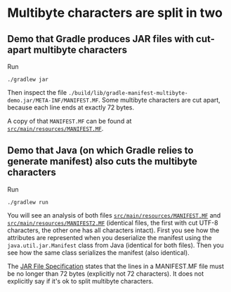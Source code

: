 # Multibyte characters are split in two

## Demo that Gradle produces JAR files with cut-apart multibyte characters
Run
```
./gradlew jar
```

Then inspect the file `./build/lib/gradle-manifest-multibyte-demo.jar/META-INF/MANIFEST.MF`. Some multibyte characters are cut apart, because each line ends at exactly 72 bytes.

A copy of that `MANIFEST.MF` can be found at [`src/main/resources/MANIFEST.MF`](src/main/resources/MANIFEST.MF).

## Demo that Java (on which Gradle relies to generate manifest) also cuts the multibyte characters

Run
```
./gradlew run
```

You will see an analysis of both files [`src/main/resources/MANIFEST.MF`](src/main/resources/MANIFEST.MF) and [`src/main/resources/MANIFEST2.MF`](src/main/resources/MANIFEST2.MF) (identical files, the first with cut UTF-8 characters, the other one has all characters intact).
First you see how the attributes are represented when you deserialize the manifest using the `java.util.jar.Manifest` class from Java (identical for both files). Then you see how the same class serializes the manifest (also identical).

The [JAR File Specification](https://docs.oracle.com/javase/9/docs/specs/jar/jar.html#notes_on_manifest_and_signature_filesnotes-on-manifest-and-signature-files) states that the lines in a MANIFEST.MF file must be no longer than 72 bytes (explicitly not 72 characters). It does not explicitly say if it's ok to split multibyte characters.
